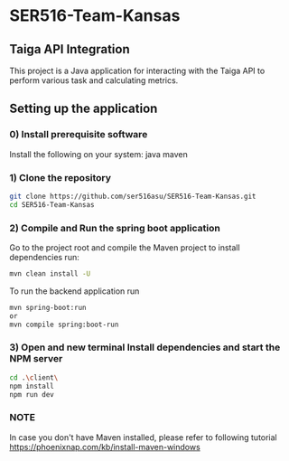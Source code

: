 # SER516-Team-Kansas
## Taiga API Integration
This project is a Java application for interacting with the Taiga API to perform various task and calculating metrics.
## Setting up the application
### 0) Install prerequisite software
Install the following on your system:
java
maven

### 1) Clone the repository


   ```bash
 git clone https://github.com/ser516asu/SER516-Team-Kansas.git
   cd SER516-Team-Kansas
   ```

### 2) Compile and Run the spring boot application
Go to the project root and compile the Maven project
to install dependencies run:
```bash
mvn clean install -U
   ```
To run the backend application run

```bash
mvn spring-boot:run
or
mvn compile spring:boot-run
   ```
### 3) Open and new terminal Install dependencies and start the NPM server


   ```bash
cd .\client\
npm install
npm run dev
   ```

### NOTE
In case you don't have Maven installed, please refer to following tutorial
https://phoenixnap.com/kb/install-maven-windows

